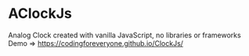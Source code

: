 # AClockJs
 Analog Clock created with vanilla JavaScript, no libraries or frameworks
 Demo => https://codingforeveryone.github.io/ClockJs/
